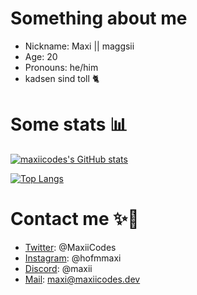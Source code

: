 # Something about me
 - Nickname: Maxi || maggsii
 - Age: 20
 - Pronouns: he/him
 - kadsen sind toll 🐈

# Some stats 📊
[![maxiicodes's GitHub stats](https://github-readme-stats.vercel.app/api?username=maxiicodes&show_icons=true&theme=catppuccin_mocha&include_all_commits=true&border_radius=25&border_color=4C40B2)](https://github.com/anuraghazra/github-readme-stats)

[![Top Langs](https://github-readme-stats.vercel.app/api/top-langs/?username=maxiicodes&langs_count=10&layout=compact&compact=true&theme=catppuccin_mocha&border_radius=25&border_color=4C40B2)](https://github.com/anuraghazra/github-readme-stats)

# Contact me ✨💖
 - [Twitter](https://twitter.com/MaxiiCodes): @MaxiiCodes
 - [Instagram](https://instagram.com/hofmmaxi): @hofmmaxi
 - [Discord](https://discord.com/users/463044315007156224): @maxii
 - [Mail](mailto:maxi@maxiicodes.dev): maxi@maxiicodes.dev

